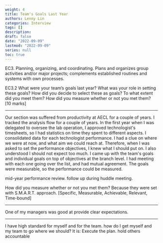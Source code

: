 ```yaml
---
weight: 4
title: Team's Goals Last Year
authors: Lenny Lin
categories: Interview 
tags: []
description: 
draft: false
date: "2022-09-09"
lastmod: "2022-09-09"
series: null
toc: true
---
```


EC3. Planning, organizing, and coordinating. Plans and organizes group activities and/or major projects; complements established routines and systems with own processes.  

EC3.2 What were your team’s goals last year? What was your role in setting these goals? How did you decide to select these as goals? To what extent did you meet them? How did you measure whether or not you met them? [10 marks]

<!--more-->

---

Our section was suffered from productivity at AECL for a couple of years. I tracked the analysis flow for a couple of years. In the first year when I was delegated to oversee the lab operation, I approved technologist's timesheets, so I had statistics on time they spent to different aspects.  I consolidated data for each technologist performance.  I had a clue on where we were at now, and what aim we could reach at.  Therefore, when I was asked to set the performance objectives, I knew what I should put on.  I also understood I should not expect too much. I came up with the team's goals and individual goals on top of objectives at the branch level.  I had meeting with each one going over the list, and had mutual agreement.  The goals were measurable, so the performance could be measured.

mid-year performance review. follow up during huddle meeting.


How did you measure whether or not you met them? Because they were set with S.M.A.R.T. approach. [Specific, Measurable, Achievable, Relevant, Time-bound]

---
One of my managers was good at provide clear expectations.

---
I have high standard for myself and for the team.  how do I get myself and my team to go where we should? It is: Execute the plan. hold others accountable
